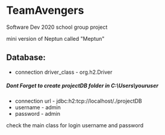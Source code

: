 # TeamAvengers
Software Dev 2020 school group project

mini version of Neptun called "Meptun"

## Database:
- connection driver_class - org.h2.Driver
##### Dont Forget to create projectDB folder in C:\Users\youruser
- connection url - jdbc:h2:tcp://localhost/./projectDB 
- username - admin
- password - admin


check the main class for login username and password
  
